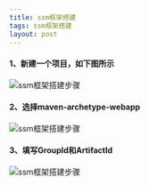 ```yaml
---
title: ssm框架搭建
tags: ssm框架搭建
layout: post
---
```


#### 1、新建一个项目，如下图所示

![ssm框架搭建步骤]( https://wanglizhi2015.github.io/assets/images/posts/ssm/1.jpg )

#### 2、选择maven-archetype-webapp

![ssm框架搭建步骤]( https://wanglizhi2015.github.io/assets/images/posts/ssm/2.jpg )

#### 3、填写GroupId和ArtifactId

![ssm框架搭建步骤]( https://wanglizhi2015.github.io/assets/images/posts/ssm/3.jpg )